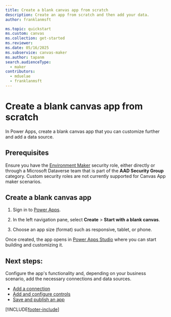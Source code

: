 ```yaml
---
title: Create a blank canvas app from scratch
description: Create an app from scratch and then add your data.
author: franklanmsft

ms.topic: quickstart
ms.custom: canvas
ms.collection: get-started
ms.reviewer: 
ms.date: 05/16/2025
ms.subservice: canvas-maker
ms.author: tapanm
search.audienceType: 
  - maker
contributors:
  - mduelae
  - franklanmsft
---
```


# Create a blank canvas app from scratch

In Power Apps, create a blank canvas app that you can customize further and add a data source. 


## Prerequisites

Ensure you have the [Environment Maker](/power-platform/admin/database-security#predefined-security-roles) security role, either directly or through a Microsoft Dataverse team that is part of the **AAD Security Group** category. Custom security roles are not currently supported for Canvas App maker scenarios.

## Create a blank canvas app

1. Sign in to [Power Apps](https://make.powerapps.com).

1. In the left navigation pane, select **Create** > **Start with a blank canvas**.

1. Choose an app size (format) such as responsive, tablet, or phone.

Once created, the app opens in [Power Apps Studio](power-apps-studio.md) where you can start building and customizing it.

## Next steps:

Configure the app's functionality and, depending on your business scenario, add the necessary connections and data sources.

- [Add a connection](add-data-connection.md)
- [Add and configure controls](add-configure-controls.md)
- [Save and publish an app](save-publish-app.md)

[!INCLUDE[footer-include](../../includes/footer-banner.md)]
